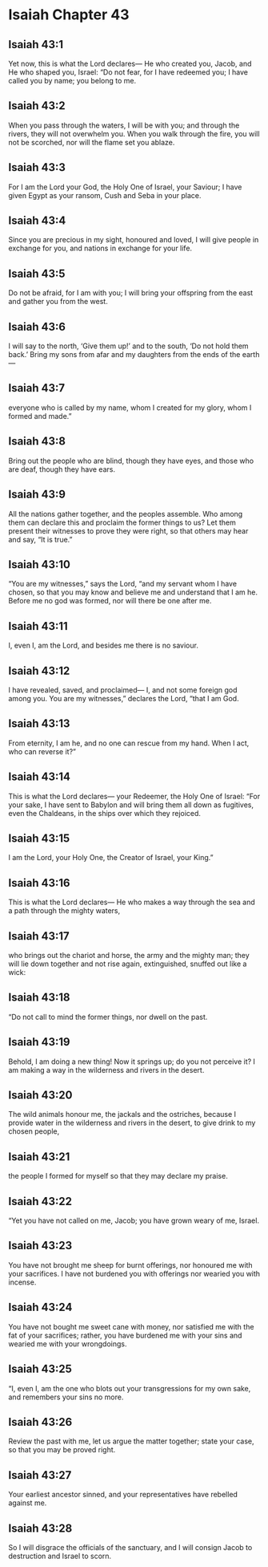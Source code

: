 # Isaiah Chapter 43

## Isaiah 43:1
Yet now, this is what the Lord declares— He who created you, Jacob, and He who shaped you, Israel: “Do not fear, for I have redeemed you; I have called you by name; you belong to me.

## Isaiah 43:2
When you pass through the waters, I will be with you; and through the rivers, they will not overwhelm you. When you walk through the fire, you will not be scorched, nor will the flame set you ablaze.

## Isaiah 43:3
For I am the Lord your God, the Holy One of Israel, your Saviour; I have given Egypt as your ransom, Cush and Seba in your place.

## Isaiah 43:4
Since you are precious in my sight, honoured and loved, I will give people in exchange for you, and nations in exchange for your life.

## Isaiah 43:5
Do not be afraid, for I am with you; I will bring your offspring from the east and gather you from the west.

## Isaiah 43:6
I will say to the north, ‘Give them up!’ and to the south, ‘Do not hold them back.’ Bring my sons from afar and my daughters from the ends of the earth—

## Isaiah 43:7
everyone who is called by my name, whom I created for my glory, whom I formed and made.”

## Isaiah 43:8
Bring out the people who are blind, though they have eyes, and those who are deaf, though they have ears.

## Isaiah 43:9
All the nations gather together, and the peoples assemble. Who among them can declare this and proclaim the former things to us? Let them present their witnesses to prove they were right, so that others may hear and say, “It is true.”

## Isaiah 43:10
“You are my witnesses,” says the Lord, “and my servant whom I have chosen, so that you may know and believe me and understand that I am he. Before me no god was formed, nor will there be one after me.

## Isaiah 43:11
I, even I, am the Lord, and besides me there is no saviour.

## Isaiah 43:12
I have revealed, saved, and proclaimed— I, and not some foreign god among you. You are my witnesses,” declares the Lord, “that I am God.

## Isaiah 43:13
From eternity, I am he, and no one can rescue from my hand. When I act, who can reverse it?”

## Isaiah 43:14
This is what the Lord declares— your Redeemer, the Holy One of Israel: “For your sake, I have sent to Babylon and will bring them all down as fugitives, even the Chaldeans, in the ships over which they rejoiced.

## Isaiah 43:15
I am the Lord, your Holy One, the Creator of Israel, your King.”

## Isaiah 43:16
This is what the Lord declares— He who makes a way through the sea and a path through the mighty waters,

## Isaiah 43:17
who brings out the chariot and horse, the army and the mighty man; they will lie down together and not rise again, extinguished, snuffed out like a wick:

## Isaiah 43:18
“Do not call to mind the former things, nor dwell on the past.

## Isaiah 43:19
Behold, I am doing a new thing! Now it springs up; do you not perceive it? I am making a way in the wilderness and rivers in the desert.

## Isaiah 43:20
The wild animals honour me, the jackals and the ostriches, because I provide water in the wilderness and rivers in the desert, to give drink to my chosen people,

## Isaiah 43:21
the people I formed for myself so that they may declare my praise.

## Isaiah 43:22
“Yet you have not called on me, Jacob; you have grown weary of me, Israel.

## Isaiah 43:23
You have not brought me sheep for burnt offerings, nor honoured me with your sacrifices. I have not burdened you with offerings nor wearied you with incense.

## Isaiah 43:24
You have not bought me sweet cane with money, nor satisfied me with the fat of your sacrifices; rather, you have burdened me with your sins and wearied me with your wrongdoings.

## Isaiah 43:25
“I, even I, am the one who blots out your transgressions for my own sake, and remembers your sins no more.

## Isaiah 43:26
Review the past with me, let us argue the matter together; state your case, so that you may be proved right.

## Isaiah 43:27
Your earliest ancestor sinned, and your representatives have rebelled against me.

## Isaiah 43:28
So I will disgrace the officials of the sanctuary, and I will consign Jacob to destruction and Israel to scorn.
